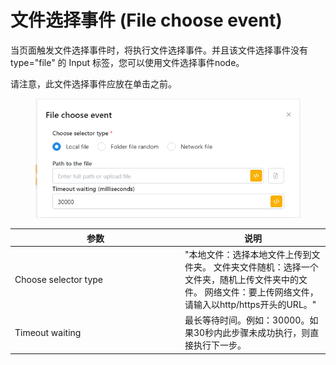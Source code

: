# 文件选择事件 (File choose event)

当页面触发文件选择事件时，将执行文件选择事件。并且该文件选择事件没有 type="file" 的 Input 标签，您可以使用文件选择事件node。

请注意，此文件选择事件应放在单击之前。

<figure><img src="../../.gitbook/assets/image (9) (1) (1) (1) (1).png" alt=""><figcaption></figcaption></figure>

<table><thead><tr><th width="258">参数</th><th>说明</th></tr></thead><tbody><tr><td>Choose selector type</td><td>"本地文件：选择本地文件上传到文件夹。 文件夹文件随机：选择一个文件夹，随机上传文件夹中的文件。 网络文件：要上传网络文件，请输入以http/https开头的URL。"</td></tr><tr><td>Timeout waiting</td><td>最长等待时间。例如：30000。如果30秒内此步骤未成功执行，则直接执行下一步。</td></tr></tbody></table>
